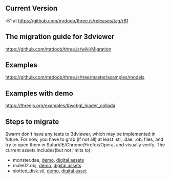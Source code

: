 ## Current Version
r81
at https://github.com/mrdoob/three.js/releases/tag/r81

## The migration guide for 3dviewer

https://github.com/mrdoob/three.js/wiki/Migration

## Examples

https://github.com/mrdoob/three.js/tree/master/examples/models

## Examples with demo

https://threejs.org/examples/#webgl_loader_collada


## Steps to migrate

Swarm don't have any tests to 3dviewer, which may be implemented in future. For now, you have to grab (if not all) at least
.stl, .dae, .obj files, and try to open them in Safari/IE/Chrome/Firefox/Opera, and visually verify. The current assets
includes(but not limits to):

* monster.dae, [demo](https://threejs.org/examples/#webgl_loader_collada), [digital assets](https://github.com/mrdoob/three.js/tree/master/examples/models/collada/monster)
* male02.obj, [demo](https://threejs.org/examples/#webgl_loader_obj_mtl), [digital assets](https://github.com/mrdoob/three.js/tree/master/examples/obj/male02)
* slotted_disk.stl, [demo](https://threejs.org/examples/#webgl_loader_stl), [digital asset](https://github.com/mrdoob/three.js/tree/master/examples/models/stl)